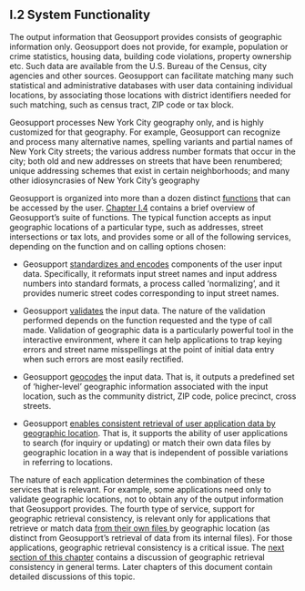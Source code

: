 <h2>I.2 System Functionality</h2>

The output information that Geosupport provides consists of geographic information only.  Geosupport does not provide, for example, population or crime statistics, housing data, building code violations, property ownership etc.  Such data are available from the U.S. Bureau of the Census, city agencies and other sources.  Geosupport can facilitate matching many such statistical and administrative databases with user data containing individual locations, by associating those locations with district identifiers needed for such matching, such as census tract, ZIP code or tax block.

Geosupport processes New York City geography only, and is highly customized for that geography.  For example, Geosupport can recognize and process many alternative names, spelling variants and partial names of New York City streets;  the various address number formats that occur in the city; both old and new addresses on streets that have been renumbered;  unique addressing schemes that exist in certain neighborhoods;  and many other idiosyncrasies of New York City’s geography

Geosupport is organized into more than a dozen distinct <u>functions</u> that can be accessed by the user.  [Chapter I.4](../section04/) contains a brief overview of Geosupport’s suite of functions.  The typical function accepts as input geographic locations of a particular type, such as addresses, street intersections or tax lots, and provides some or all of the following services, depending on the function and on calling options chosen:

* Geosupport <u>standardizes and encodes</u> components of the user input data.  Specifically, it reformats input street names and input address numbers into standard formats, a process called ‘normalizing’, and it provides numeric street codes corresponding to input street names.

* Geosupport <u>validates</u> the input data.  The nature of the validation performed depends on the function requested and the type of call made.  Validation of geographic data is a particularly powerful tool in the interactive environment, where it can help applications to trap keying errors and street name misspellings at the point of initial data entry when such errors are most easily rectified.

* Geosupport <u>geocodes</u> the input data.  That is, it outputs a predefined set of ‘higher-level’ geographic information associated with the input location, such as the community district, ZIP code, police precinct, cross streets.

* Geosupport <u>enables consistent retrieval of user application data by geographic location</u>.  That is, it supports the ability of user applications to search (for inquiry or updating) or match their own data files by geographic location in a way that is independent of possible variations in referring to locations.  

The nature of each application determines the combination of these services that is relevant.  For example, some applications need only to validate geographic locations, not to obtain any of the output information that Geosupport provides.  The fourth type of service, support for geographic retrieval consistency, is relevant only for applications that retrieve or match data <u>from their own files </u> by geographic location (as distinct from Geosupport’s retrieval of data from its internal files).  For those applications, geographic retrieval consistency is a critical issue.  The [next section of this chapter](../section03/) contains a discussion of geographic retrieval consistency in general terms.  Later chapters of this document contain detailed discussions of this topic.  
